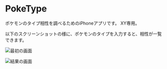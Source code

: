 PokeType
========

ポケモンのタイプ相性を調べるためのiPhoneアプリです。 XY専用。

以下のスクリーンショットの様に、ポケモンのタイプを入力すると、相性が一覧できます。

![最初の画面](https://raw.github.com/AknEp/PokeType/master/images/firstView.png)

![結果の画面](https://raw.github.com/AknEp/PokeType/master/images/resultView.png)
